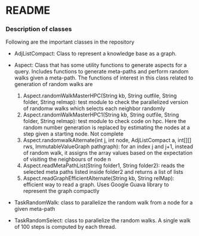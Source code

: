 # README #


### Description of classes ###

Following are the important classes in the repository

* AdjListCompact: Class to represent a knowledge base as a graph. 

* Aspect: Class that has some utility functions to generate aspects for a query. Includes functions to generate meta-paths and perform random walks given a meta-path. The functions of interest in this class related to generation of random walks are
  1) Aspect.randomWalkMasterHPC(String kb, String outfile, String folder, String relmap): test module to check the parallelized version of randomw walks which selects each neighbor randomly
  2) Aspect.randomWalkMasterHPC1(String kb, String outfile, String folder, String relmap): test module to check code on hpc. Here the random number generation is replaced by estimating the nodes at a step given a starting node. Not complete
  3) Aspect.randomwalkAlternate(int j, int node, AdjListCompact a, int[][] rws, ImmutableValueGraph pathgraph): for an index j and j+1, instead of random walk, it assigns the array values based on the expectation of visiting the neighbours of node n
  4) Aspect.readMetaPathList(String folder1, String folder2): reads the selected meta paths listed inside folder2 and returns a list of lists
  5) Aspect.readGraphEfficientAlternate(String kb, String relMap): efficient way to read a graph. Uses Google Guava library to represent the graph compactly
  
* TaskRandomWalk: class to parallelize the random walk from a node for a given meta-path

* TaskRandomSelect: class to parallelize the random walks. A single walk of 100 steps is computed by each thread. 

